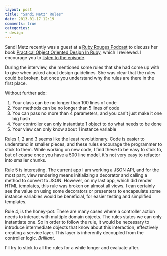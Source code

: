 ```yaml
---
layout: post
title: "Sandi Metz' Rules"
date: 2013-01-17 12:19
comments: true
categories:
- design
---
```


Sandi Metz recently was a guest at a [Ruby Rouges Podcast][1] to discuss her book [Practical Object Oriented Design In Ruby][2], which I reviewed. I encourage you to [listen to the episode][3].

During the interview, she mentioned some rules that she had come up with to give when asked about design guidelines. She was clear that the rules could be broken, but once you understand why the rules are there in the first place.

Without further ado:

1. Your class can be no longer than 100 lines of code
2. Your methods can be no longer than 5 lines of code
3. You can pass no more than 4 parameters, and you can't just make it one big hash
4. Your controller can only instantiate 1 object to do what needs to be done
5. Your view can only know about 1 instance variable

<!-- more -->

Rules 1, 2 and 3 seems like the least revolutionary. Code is easier to understand in smaller pieces, and these rules encourage the programmer to stick to them. While working on new code, I find these to be easy to stick to, but of course once you have a 500 line model, it's not very easy to refactor into smaller chunks.

Rule 5 is interesting. The current app I am working a JSON API, and for the most part, view rendering means initializing a decorator and calling a method to convert to JSON. However, on my last app, which did render HTML templates, this rule was broken on almost all views. I can certainly see the value on using some decorators or presenters to encapsulate some instance variables would be beneficial, for easier testing and simplified templates.

Rule 4, is the honey-pot. There are many cases where a controller action needs to interact with multiple domain objects. The rules states we can only instantiate one. So in order to follow the rule, it would be necessary to introduce intermediate objects that know about this interaction, effectively creating a service layer. This layer is inherently decoupled from the controller logic. *Brilliant*.

I'll try to stick to all the rules for a while longer and evaluate after.

[1]: http://rubyrogues.com/
[2]: http://www.poodr.info/
[3]: http://rubyrogues.com/087-rr-book-clubpractical-object-oriented-design-in-ruby-with-sandi-metz/